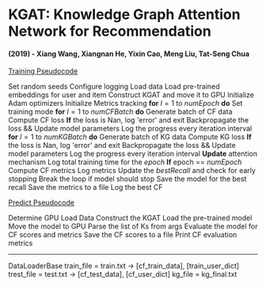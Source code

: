 # KGAT: Knowledge Graph Attention Network for Recommendation
#### (2019) - Xiang Wang, Xiangnan He, Yixin Cao, Meng Liu, Tat-Seng Chua



<u>Training Pseudocode </u>

Set random seeds
Configure logging
Load data
Load pre-trained embeddings for user and item
Construct KGAT and move it to GPU
Initialize Adam optimizers
Initialize Metrics tracking
**for** $l=1$ to $numEpoch$ **do**
	Set training mode
	**for** $l=1$ to $numCFBatch$ **do** 
		Generate batch of CF data
		Compute CF loss
		**If** the loss is Nan, log 'error' and exit
		Backpropagate the loss && Update model parameters
		Log the progress every iteration interval
	**for** $l=1$ to $numKGBatch$ **do**
		Generate batch of KG data
		Compute KG loss
		**If** the loss is Nan, log 'error' and exit
		Backpropagate the loss && Update model parameters
		Log the progress every iteration interval
	**Update** attention mechanism 
	Log total training time for the $epoch$
	**If** epoch == $numEpoch$
		Compute CF metrics
		Log metrics
		Update the $bestRecall$ and check for early stopping
		Break the loop if model should stop
		Save the model for the best recall
	Save the metrics to a file
	Log the best CF
		

<u>Predict Pseudocode </u>

Determine GPU
Load Data
Construct the KGAT
Load the pre-trained model
Move the model to GPU
Parse the list of Ks from args
Evaluate the model for CF scores and metrics
Save the CF scores to a file
Print CF evaluation metrics
	
---
DataLoaderBase
	train_file = train.txt  -> [cf_train_data], [train_user_dict]
	trest_file = test.txt -> [cf_test_data], [cf_user_dict]
	kg_file = kg_final.txt

